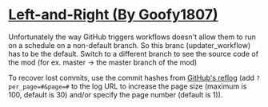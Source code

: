 # [Left-and-Right (By Goofy1807)](https://github.com/Goofy1807/Left-and-Right)

Unfortunately the way GitHub triggers workflows doesn't allow them to run on a schedule on a non-default branch. So this branc (updater_workflow) has to be the default. Switch to a different branch to see the source code of the mod (for ex. master -> the master branch of the mod)

To recover lost commits, use the commit hashes from [GitHub's reflog](https://api.github.com/repos/KtaneModules/Left-and-Right-Goofy1807/events) (add `?per_page=#&page=#` to the log URL to increase the page size (maximum is 100, default is 30) and/or specify the page number (default is 1)).
